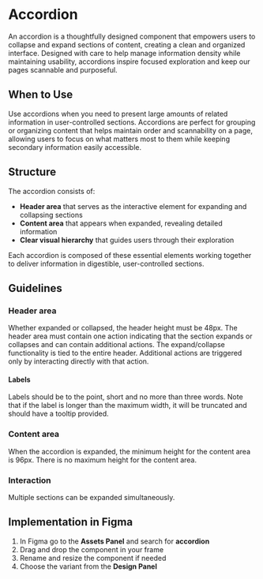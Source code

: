 # Accordion

An accordion is a thoughtfully designed component that empowers users to collapse and expand sections of content, creating a clean and organized interface. Designed with care to help manage information density while maintaining usability, accordions inspire focused exploration and keep our pages scannable and purposeful.

## When to Use

Use accordions when you need to present large amounts of related information in user-controlled sections. Accordions are perfect for grouping or organizing content that helps maintain order and scannability on a page, allowing users to focus on what matters most to them while keeping secondary information easily accessible.

## Structure

The accordion consists of:

- **Header area** that serves as the interactive element for expanding and collapsing sections
- **Content area** that appears when expanded, revealing detailed information
- **Clear visual hierarchy** that guides users through their exploration

Each accordion is composed of these essential elements working together to deliver information in digestible, user-controlled sections.

## Guidelines

### Header area

Whether expanded or collapsed, the header height must be 48px. The header area must contain one action indicating that the section expands or collapses and can contain additional actions. The expand/collapse functionality is tied to the entire header. Additional actions are triggered only by interacting directly with that action.

#### Labels

Labels should be to the point, short and no more than three words. Note that if the label is longer than the maximum width, it will be truncated and should have a tooltip provided.

### Content area

When the accordion is expanded, the minimum height for the content area is 96px. There is no maximum height for the content area.

### Interaction

Multiple sections can be expanded simultaneously.

## Implementation in Figma

1. In Figma go to the **Assets Panel** and search for **accordion**
2. Drag and drop the component in your frame
3. Rename and resize the component if needed
4. Choose the variant from the **Design Panel**
